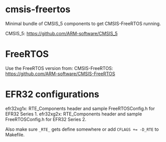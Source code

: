 # cmsis-freertos

Minimal bundle of CMSIS_5 components to get CMSIS-FreeRTOS running.

CMSIS_5: https://github.com/ARM-software/CMSIS_5

# FreeRTOS

Use the FreeRTOS version from:
CMSIS-FreeRTOS: https://github.com/ARM-software/CMSIS-FreeRTOS

# EFR32 configurations

efr32xg1x: RTE_Components header and sample FreeRTOSConfig.h for EFR32 Series 1.
efr32xg2x: RTE_Components header and sample FreeRTOSConfig.h for EFR32 Series 2.

Also make sure `_RTE_` gets define somewhere or add `CFLAGS += -D_RTE` to Makefile.
